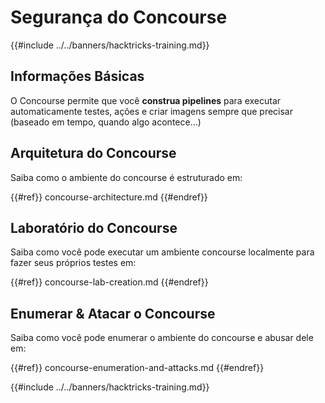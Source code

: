 # Segurança do Concourse

{{#include ../../banners/hacktricks-training.md}}

## Informações Básicas

O Concourse permite que você **construa pipelines** para executar automaticamente testes, ações e criar imagens sempre que precisar (baseado em tempo, quando algo acontece...)

## Arquitetura do Concourse

Saiba como o ambiente do concourse é estruturado em:

{{#ref}}
concourse-architecture.md
{{#endref}}

## Laboratório do Concourse

Saiba como você pode executar um ambiente concourse localmente para fazer seus próprios testes em:

{{#ref}}
concourse-lab-creation.md
{{#endref}}

## Enumerar & Atacar o Concourse

Saiba como você pode enumerar o ambiente do concourse e abusar dele em:

{{#ref}}
concourse-enumeration-and-attacks.md
{{#endref}}

{{#include ../../banners/hacktricks-training.md}}
